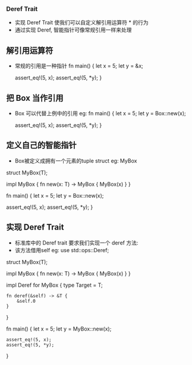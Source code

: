 ### Deref Trait
- 实现 Deref Trait 使我们可以自定义解引用运算符 * 的行为
- 通过实现 Deref, 智能指针可像常规引用一样来处理

## 解引用运算符
- 常规的引用是一种指针
fn main() {
    let x = 5;
    let y = &x;

    assert_eq!(5, x);
    assert_eq!(5, *y);
}

## 把 Box<T> 当作引用
- Box<T> 可以代替上例中的引用
eg:
fn main() {
  let x = 5;
  let y = Box::new(x);

  assert_eq!(5, x);
  assert_eq!(5, *y);
}

## 定义自己的智能指针
- Box<T>被定义成拥有一个元素的tuple struct
  eg: MyBox<T>

struct MyBox<T>(T);

impl<T> MyBox<T> {
  fn new(x: T) -> MyBox<T> {
    MyBox(x)
  }
}

fn main() {
  let x = 5;
  let y = Box::new(x);

  assert_eq!(5, x);
  assert_eq!(5, *y);
}

## 实现 Deref Trait 
- 标准库中的 Deref trait 要求我们实现一个 deref 方法:
- 该方法借用self
eg: 
use std::ops::Deref;

struct MyBox<T>(T);

impl<T> MyBox<T> {
    fn new(x: T) -> MyBox<T> {
        MyBox(x)
    }
}

impl<T> Deref for MyBox<T> {
    type Target = T;

    fn deref(&self) -> &T {
        &self.0
    }
}

fn main() {
    let x = 5;
    let y = MyBox::new(x);

    assert_eq!(5, x);
    assert_eq!(5, *y);
}

